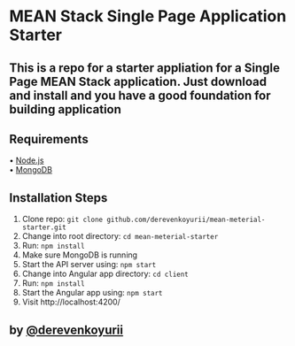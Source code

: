 # MEAN Stack Single Page Application Starter
## This is a repo for a starter appliation for a Single Page MEAN Stack application. Just download and install and you have a good foundation for building application

## Requirements

• [Node.js](http://nodejs.org/)  
• [MongoDB](https://www.mongodb.org/)

## Installation Steps

1. Clone repo: `git clone github.com/derevenkoyurii/mean-meterial-starter.git`
2. Change into root directory: `cd mean-meterial-starter`
3. Run: `npm install`
4. Make sure MongoDB is running
5. Start the API server using: `npm start`
6. Change into Angular app directory: `cd client`
7. Run: `npm install`
8. Start the Angular app using: `npm start`
9. Visit http://localhost:4200/ 

## by [@derevenkoyurii](https://github.com/derevenkoyurii)


